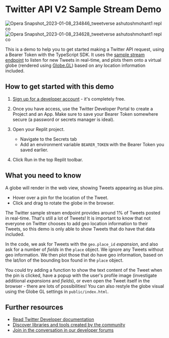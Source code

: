 # Twitter API V2 Sample Stream Demo
![Opera Snapshot_2023-01-08_234846_tweetverse ashutoshmohant1 repl co](https://user-images.githubusercontent.com/75971776/211212310-1ea75b50-f85c-4f3e-b37e-9ca3b95777bf.png)
![Opera Snapshot_2023-01-08_234628_tweetverse ashutoshmohant1 repl co](https://user-images.githubusercontent.com/75971776/211212320-9f561beb-19b5-4784-ac6b-3b7f764f3e41.png)

This is a demo to help you to get started making a Twitter API request, using a Bearer Token with the TypeScript SDK. It uses the [sample stream endpoint](https://developer.twitter.com/en/docs/twitter-api/tweets/volume-streams/api-reference/get-tweets-sample-stream) to listen for new Tweets in real-time, and plots them onto a virtual globe (rendered using [Globe.GL](https://globe.gl/)) based on any location information included.

## How to get started with this demo

1. [Sign up for a developer account](https://t.co/signup) - it's completely free.

2. Once you have access, use the Twitter Developer Portal to create a Project and an App. Make sure to save your Bearer Token somewhere secure (a password or secrets manager is ideal).

3. Open your Replit project.
   * Navigate to the Secrets tab
   * Add an environment variable `BEARER_TOKEN` with the Bearer Token you saved earlier.

4. Click Run in the top Replit toolbar.

## What you need to know

A globe will render in the web view, showing Tweets appearing as blue pins. 
  * Hover over a pin for the location of the Tweet.
  * Click and drag to rotate the globe in the browser.

The Twitter sample stream endpoint provides around 1% of Tweets posted in real-time. That's still a lot of Tweets! It is important to know that not everyone on Twitter chooses to add geo location information to their Tweets, so this demo is only able to show Tweets that do have that data included.

In the code, we ask for Tweets with the `geo.place_id` _expansion_, and also ask for a number of _fields_ in the `place` object. We ignore any Tweets without geo information. We then plot those that do have geo information, based on the lat/lon of the bounding box found in the `place` object.

You could try adding a function to show the text content of the Tweet when the pin is clicked, have a popup with the user's profile image (investigate additional _expansions_ and _fields_), or even open the Tweet itself in the browser - there are lots of possibilities! You can also restyle the globe visual using the Globe GL settings in `public/index.html`.

## Further resources

* [Read Twitter Developer documentation](https://developer.twitter.com/en/docs/twitter-api/getting-started/about-twitter-api)
* [Discover libraries and tools created by the community](https://developer.twitter.com/en/docs/twitter-api/tools-and-libraries/v2)
* [Join in the conversation in our developer forums](https://twittercommunity.com)
